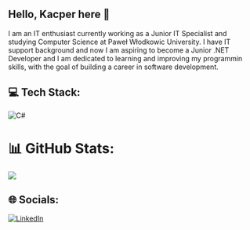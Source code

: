 ## Hello, Kacper here 👋

I am an IT enthusiast currently working as a Junior IT Specialist and studying Computer Science at Paweł Włodkowic University. I have IT support background and now I am aspiring to become a Junior .NET Developer and I am dedicated to learning and improving my programmin skills, with the goal of building a career in software development.

## 💻 Tech Stack:
![C#](https://img.shields.io/badge/C%23-239120?style=flat&logo=c-sharp&logoColor=white)

# 📊 GitHub Stats:
![](https://github-readme-stats.vercel.app/api?username=KacperZurawik&theme=radical&hide_border=false&include_all_commits=true&count_private=true)<br/>

## 🌐 Socials:
[![LinkedIn](https://img.shields.io/badge/LinkedIn-%230077B5.svg?logo=linkedin&logoColor=white)](https://linkedin.com/in/https://www.linkedin.com/in/kacper-zurawik/) 

<!-- Proudly created with GPRM ( https://gprm.itsvg.in ) -->

<!--
**KacperZurawik/kacperzurawik** is a ✨ _special_ ✨ repository because its `README.md` (this file) appears on your GitHub profile.

Here are some ideas to get you started:

- 🔭 I’m currently working on ...
- 🌱 I’m currently learning ...
- 👯 I’m looking to collaborate on ...
- 🤔 I’m looking for help with ...
- 💬 Ask me about ...
- 📫 How to reach me: ...
- 😄 Pronouns: ...
- ⚡ Fun fact: ...
-->
